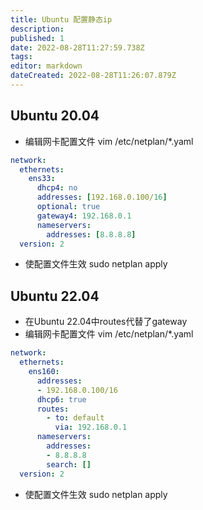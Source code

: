 ```yaml
---
title: Ubuntu 配置静态ip
description: 
published: 1
date: 2022-08-28T11:27:59.738Z
tags: 
editor: markdown
dateCreated: 2022-08-28T11:26:07.879Z
---
```


## Ubuntu 20.04
- 编辑网卡配置文件
	vim /etc/netplan/*.yaml
```yaml
network:
  ethernets:
    ens33:
      dhcp4: no
      addresses: [192.168.0.100/16]
      optional: true
      gateway4: 192.168.0.1
      nameservers:
        addresses: [8.8.8.8]
  version: 2
```
- 使配置文件生效
	sudo netplan apply


## Ubuntu 22.04
- 在Ubuntu 22.04中routes代替了gateway
- 编辑网卡配置文件
	vim /etc/netplan/*.yaml
```yaml
network:
  ethernets:
    ens160:
      addresses:
      - 192.168.0.100/16
      dhcp6: true
      routes:
        - to: default
          via: 192.168.0.1
      nameservers:
        addresses:
        - 8.8.8.8
        search: []
  version: 2
```
- 使配置文件生效
	sudo netplan apply
